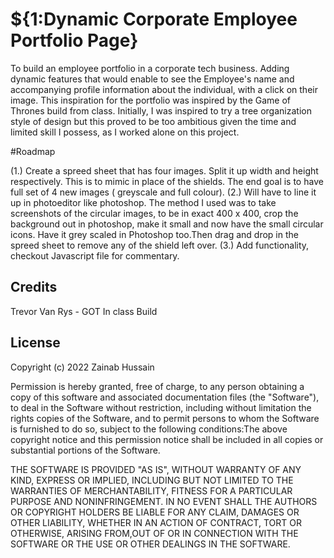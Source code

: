 # ${1:Dynamic Corporate Employee Portfolio Page}

To build an employee portfolio in a corporate tech business. Adding dynamic features that would enable to see the Employee's name and accompanying profile information about the individual, with a click on their image. This inspiration for the portfolio was inspired by the Game of Thrones build from class. Initially, I was inspired to try a tree organization style of design but this proved to be too ambitious given the time and limited skill I possess, as I worked alone on this project.

#Roadmap

(1.) Create a spreed sheet that has four images. Split it up width and height respectively. This is to mimic in place of the shields. The end goal is to have full set of 4 new images ( greyscale and full colour).
(2.) Will have to line it up in photoeditor like photoshop. The method I used was to take screenshots of the circular images, to be in exact 400 x 400, crop the background out in photoshop, make it small and now have the small circular icons. Have it grey scaled in Photoshop too.Then drag and drop in the spreed sheet to remove any of the shield left over.
(3.) Add functionality, checkout Javascript file for commentary.

## Credits

Trevor Van Rys - GOT In class Build

## License
Copyright (c) 2022 Zainab Hussain

Permission is hereby granted, free of charge, to any person obtaining a copy of this software and associated documentation files (the "Software"), to deal in the Software without restriction, including without limitation the rights copies of the Software, and to permit persons to whom the Software is furnished to do so, subject to the following conditions:The above copyright notice and this permission notice shall be included in all
copies or substantial portions of the Software.

THE SOFTWARE IS PROVIDED "AS IS", WITHOUT WARRANTY OF ANY KIND, EXPRESS OR IMPLIED, INCLUDING BUT NOT LIMITED TO THE WARRANTIES OF MERCHANTABILITY,
FITNESS FOR A PARTICULAR PURPOSE AND NONINFRINGEMENT. IN NO EVENT SHALL THE AUTHORS OR COPYRIGHT HOLDERS BE LIABLE FOR ANY CLAIM, DAMAGES OR OTHER
LIABILITY, WHETHER IN AN ACTION OF CONTRACT, TORT OR OTHERWISE, ARISING FROM,OUT OF OR IN CONNECTION WITH THE SOFTWARE OR THE USE OR OTHER DEALINGS IN THE SOFTWARE.
